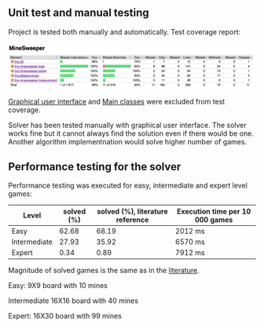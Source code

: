 
## Unit test and manual testing
Project is tested both manually and automatically. Test coverage report:

![tescoverage](https://github.com/idaliisa/MineSweeper/blob/master/documentation/pictures/testcoverage.png)

[Graphical user interface](https://github.com/idaliisa/MineSweeper/tree/master/MineSweeper/src/main/java/tira/mnesweeper/ui) and [Main classes](https://github.com/idaliisa/MineSweeper/tree/master/MineSweeper/src/main/java/tira/minesweeper/main) were excluded from test coverage.



Solver has been tested manually with graphical user interface. The solver works fine but it cannot always find the solution even if there would be one. Another algorithm implementnation would solve higher number of games. 

## Performance testing for the solver

Performance testing was executed for easy, intermediate and expert level games:


|Level | solved (%)  | solved (%), literature reference | Execution time per 10 000 games |
|------|-------------|-----------------------|---------------------------------|
|Easy  | 62.68       | 68.19                 | 2012 ms |
|Intermediate| 27.93 | 35.92                 | 6570 ms |
|Expert | 0.34       | 0.89                  | 7912 ms |

Magnitude of solved games is the same as in the [literature](https://dash.harvard.edu/bitstream/handle/1/14398552/BECERRA-SENIORTHESIS-2015.pdf?sequence=1).

Easy: 9X9 board with 10 mines

Intermediate 16X16 board with 40 mines

Expert: 16X30 board with 99 mines


